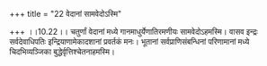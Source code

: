 +++
title = "22 वेदानां सामवेदोऽस्मि"

+++
।।10.22।। चतुर्णां वेदानां मध्ये गानमाधुर्येणातिरमणीयः सामवेदोऽहमस्मि।
वासव इन्द्रः सर्वदेवाधिपतिः इन्द्रियाणामेकादशानां प्रवर्तकं मनः। भूतानां
सर्वप्राणिसंबन्धिनां परिणामानां मध्ये चिदभिव्यञ्जिका
बुद्धेर्वृत्तिश्चेतनाहमस्मि।
